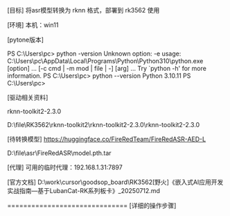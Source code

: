 
[目标]
将asr模型转换为 rknn 格式，部署到 rk3562 使用

[环境]
本机：win11

[pytone版本]

PS C:\Users\pc> python -version
Unknown option: -e
usage: C:\Users\pc\AppData\Local\Programs\Python\Python310\python.exe [option] ... [-c cmd | -m mod | file | -] [arg] ...
Try `python -h' for more information.
PS C:\Users\pc> python --version
Python 3.10.11
PS C:\Users\pc>

[驱动相关资料]

rknn-toolkit2-2.3.0

D:\file\RK3562\rknn-toolkit2\rknn-toolkit2-2.3.0\rknn-toolkit2-2.3.0




[待转换模型]
https://huggingface.co/FireRedTeam/FireRedASR-AED-L

D:\file\asr\FireRedASR\model.pth.tar


[代理]
可用的临时代理：192.168.1.31:7897


[官方文档]
D:\work\cursor\goodsop_board\RK3562\[野火]《嵌入式AI应用开发实战指南—基于LubanCat-RK系列板卡》_20250712.md


==============================
[详细的操作步骤]















